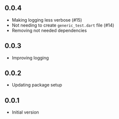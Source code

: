## 0.0.4

- Making logging less verbose (#15)
- Not needing to create `generic_test.dart` file (#14)
- Removing not needed dependencies

## 0.0.3

- Improving logging

## 0.0.2

- Updating package setup

## 0.0.1

- Initial version
